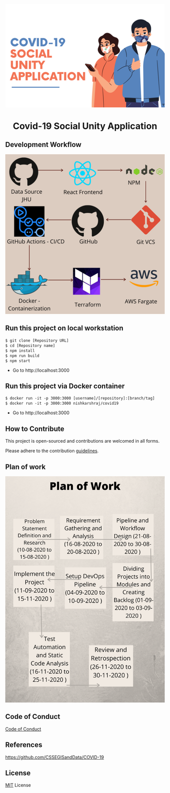 ![Cover Image](img/Poster.png)

<h1 align="center">Covid-19 Social Unity Application</h1>

## Development Workflow

![img](img/Methodology.png)

## Run this project on local workstation

```
$ git clone [Repository URL]
$ cd [Repository name]
$ npm install
$ npm run build
$ npm start
```

* Go to http://localhost:3000

## Run this project via Docker container

```
$ docker run -it -p 3000:3000 [username]/[repository]:[branch/tag]
$ docker run -it -p 3000:3000 nishkarshraj/covid19
```

* Go to http://localhost:3000

## How to Contribute

This project is open-sourced and contributions are welcomed in all forms.

Please adhere to the contribution [guidelines](docs/CONTRIBUTING.md).

## Plan of work

![POW](img/PlanofWork.png)

## Code of Conduct

[Code of Conduct](docs/CODE_OF_CONDUCT.md)

## References

https://github.com/CSSEGISandData/COVID-19

## License

[MIT](LICENSE) License
